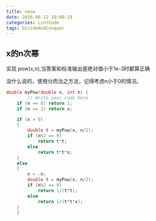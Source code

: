 ```yaml
---
title: npow
date: 2016-06-12 10:08:19
categories: LintCode
tags: DivideAndConquer
---
```

##  x的n次幂

实现 pow(x,n),当答案和标准输出差绝对值小于1e-3时都算正确

没什么说的，使用分而治之方法，记得考虑n小于0的情况。

```cpp
double myPow(double x, int n) {
        // Write your code here
    if (n == 0) return 1;
    if (n == 1) return x;

    if (n > 0)
    {
        double t = myPow(x, n/2);
        if (n%2 == 0)
            return t*t;
        else
            return t*t*x;
    }
    else
    {
        n = -n;
        double t = myPow(x, n/2);
        if (n%2 == 0)
            return 1/(t*t);
        else
            return 1/(t*t*x);
    }
    }
```
